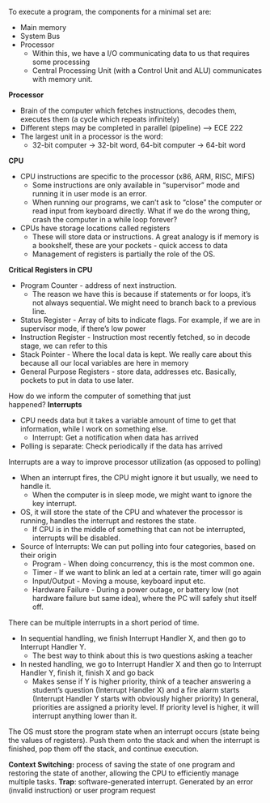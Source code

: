 To execute a program, the components for a minimal set are:
- Main memory
- System Bus
- Processor
    - Within this, we have a I/O communicating data to us that requires some processing
    - Central Processing Unit (with a Control Unit and ALU) communicates with memory unit.

**Processor**

- Brain of the computer which fetches instructions, decodes them, executes them (a cycle which repeats infinitely)
- Different steps may be completed in parallel (pipeline) –> ECE 222
- The largest unit in a processor is the word:
    - 32-bit computer -> 32-bit word, 64-bit computer -> 64-bit word

**CPU**
- CPU instructions are specific to the processor (x86, ARM, RISC, MIFS)
    - Some instructions are only available in “supervisor” mode and running it in user mode is an error.
    - When running our programs, we can’t ask to “close” the computer or read input from keyboard directly. What if we do the wrong thing, crash the computer in a while loop forever?
- CPUs have storage locations called registers
    - These will store data or instructions. A great analogy is if memory is a bookshelf, these are your pockets - quick access to data
    - Management of registers is partially the role of the OS.

**Critical Registers in CPU**
- Program Counter - address of next instruction.
    - The reason we have this is because if statements or for loops, it’s not always sequential. We might need to branch back to a previous line.
- Status Register - Array of bits to indicate flags. For example, if we are in supervisor mode, if there’s low power
- Instruction Register - Instruction most recently fetched, so in decode stage, we can refer to this
- Stack Pointer - Where the local data is kept. We really care about this because all our local variables are here in memory
- General Purpose Registers - store data, addresses etc. Basically, pockets to put in data to use later.

How do we inform the computer of something that just happened? **Interrupts**
- CPU needs data but it takes a variable amount of time to get that information, while I work on something else.
    - Interrupt: Get a notification when data has arrived
- Polling is separate: Check periodically if the data has arrived

Interrupts are a way to improve processor utilization (as opposed to polling)
- When an interrupt fires, the CPU might ignore it but usually, we need to handle it.
    - When the computer is in sleep mode, we might want to ignore the key interrupt.
- OS, it will store the state of the CPU and whatever the processor is running, handles the interrupt and restores the state.
    - If CPU is in the middle of something that can not be interrupted, interrupts will be disabled.
- Source of Interrupts: We can put polling into four categories, based on their origin
    - Program - When doing concurrency, this is the most common one.
    - Timer - If we want to blink an led at a certain rate, timer will go again
    - Input/Output - Moving a mouse, keyboard input etc.
    - Hardware Failure - During a power outage, or battery low (not hardware failure but same idea), where the PC will safely shut itself off.

There can be multiple interrupts in a short period of time.
- In sequential handling, we finish Interrupt Handler X, and then go to Interrupt Handler Y.
    - The best way to think about this is two questions asking a teacher
- In nested handling, we go to Interrupt Handler X and then go to Interrupt Handler Y, finish it, finish X and go back
    - Makes sense if Y is higher priority, think of a teacher answering a student’s question (Interrupt Handler X) and a fire alarm starts (Interrupt Handler Y starts with obviously higher priority) In general, priorities are assigned a priority level. If priority level is higher, it will interrupt anything lower than it.

The OS must store the program state when an interrupt occurs (state being the values of registers). Push them onto the stack and when the interrupt is finished, pop them off the stack, and continue execution.

**Context Switching:** process of saving the state of one program and restoring the state of another, allowing the CPU to efficiently manage multiple tasks. **Trap**: software-generated interrupt. Generated by an error (invalid instruction) or user program request
